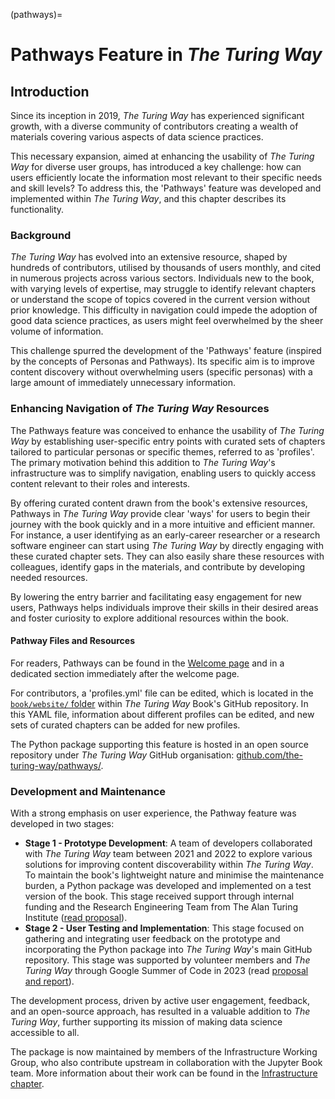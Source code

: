 (pathways)=
# Pathways Feature in *The Turing Way*

## Introduction

Since its inception in 2019, *The Turing Way* has experienced significant growth, with a diverse community of contributors creating a wealth of materials covering various aspects of data science practices.

This necessary expansion, aimed at enhancing the usability of *The Turing Way* for diverse user groups, has introduced a key challenge: how can users efficiently locate the information most relevant to their specific needs and skill levels? To address this, the 'Pathways' feature was developed and implemented within *The Turing Way*, and this chapter describes its functionality.

### Background

*The Turing Way* has evolved into an extensive resource, shaped by hundreds of contributors, utilised by thousands of users monthly, and cited in numerous projects across various sectors.
Individuals new to the book, with varying levels of expertise, may struggle to identify relevant chapters or understand the scope of topics covered in the current version without prior knowledge. This difficulty in navigation could impede the adoption of good data science practices, as users might feel overwhelmed by the sheer volume of information.

This challenge spurred the development of the 'Pathways' feature (inspired by the concepts of Personas and Pathways).
Its specific aim is to improve content discovery without overwhelming users (specific personas) with a large amount of immediately unnecessary information.

### Enhancing Navigation of *The Turing Way* Resources

The Pathways feature was conceived to enhance the usability of *The Turing Way* by establishing user-specific entry points with curated sets of chapters tailored to particular personas or specific themes, referred to as 'profiles'.
The primary motivation behind this addition to *The Turing Way*'s infrastructure was to simplify navigation, enabling users to quickly access content relevant to their roles and interests.

By offering curated content drawn from the book's extensive resources, Pathways in *The Turing Way* provide clear 'ways' for users to begin their journey with the book quickly and in a more intuitive and efficient manner.
For instance, a user identifying as an early-career researcher or a research software engineer can start using *The Turing Way* by directly engaging with these curated chapter sets. They can also easily share these resources with colleagues, identify gaps in the materials, and contribute by developing needed resources.

By lowering the entry barrier and facilitating easy engagement for new users, Pathways helps individuals improve their skills in their desired areas and foster curiosity to explore additional resources within the book.

#### Pathway Files and Resources

For readers, Pathways can be found in the [Welcome page](https://book.the-turing-way.org/#different-pathways) and in a dedicated section immediately after the welcome page.

For contributors, a 'profiles.yml' file can be edited, which is located in the [`book/website/` folder](https://github.com/the-turing-way/the-turing-way/blob/main/book/website/profiles.yml) within *The Turing Way* Book's GitHub repository.
In this YAML file, information about different profiles can be edited, and new sets of curated chapters can be added for new profiles.

The Python package supporting this feature is hosted in an open source repository under *The Turing Way* GitHub organisation: [github.com/the-turing-way/pathways/](https://github.com/the-turing-way/pathways/).

### Development and Maintenance

With a strong emphasis on user experience, the Pathway feature was developed in two stages:

  * **Stage 1 - Prototype Development**: A team of developers collaborated with *The Turing Way* team between 2021 and 2022 to explore various solutions for improving content discoverability within *The Turing Way*. To maintain the book's lightweight nature and minimise the maintenance burden, a Python package was developed and implemented on a test version of the book.
This stage received support through internal funding and the Research Engineering Team from The Alan Turing Institute ([read proposal](https://github.com/the-turing-way/project-management/blob/main/proposals/2021-07-ux-funding-turing.md)).
  * **Stage 2 - User Testing and Implementation**: This stage focused on gathering and integrating user feedback on the prototype and incorporating the Python package into *The Turing Way*'s main GitHub repository.
This stage was supported by volunteer members and *The Turing Way* through Google Summer of Code in 2023 (read [proposal and report](https://github.com/the-turing-way/pathways/)).

The development process, driven by active user engagement, feedback, and an open-source approach, has resulted in a valuable addition to *The Turing Way*, further supporting its mission of making data science accessible to all.

The package is now maintained by members of the Infrastructure Working Group, who also contribute upstream in collaboration with the Jupyter Book team.
More information about their work can be found in the [Infrastructure chapter](https://book.the-turing-way.org/community-handbook/infrastructure).
